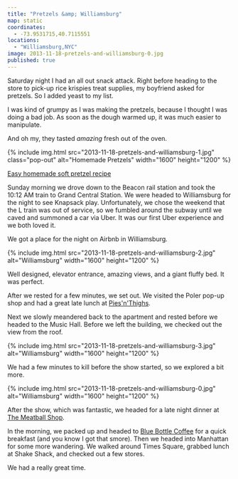 ```yaml
---
title: "Pretzels &amp; Williamsburg"
map: static
coordinates:
  - -73.9531715,40.7115551
locations:
  - "Williamsburg,NYC"
image: 2013-11-18-pretzels-and-williamsburg-0.jpg
published: true
---
```


Saturday night I had an all out snack attack. Right before heading to the store to pick-up rice krispies treat supplies, my boyfriend asked for pretzels. So I added yeast to my list.

I was kind of grumpy as I was making the pretzels, because I thought I was doing a bad job. As soon as the dough warmed up, it was much easier to manipulate.

And oh my, they tasted _amazing_ fresh out of the oven.

<div class="photos">

{% include img.html src="2013-11-18-pretzels-and-williamsburg-1.jpg" class="pop-out" alt="Homemade Pretzels" width="1600" height="1200" %}

</div>

[Easy homemade soft pretzel recipe](http://oishiitreats.blogspot.com/2013/04/easy-homemade-soft-pretzels.html)

Sunday morning we drove down to the Beacon rail station and took the 10:12 AM train to Grand Central Station. We were headed to Williamsburg for the night to see Knapsack play. Unfortunately, we chose the weekend that the L train was out of service, so we fumbled around the subway until we caved and summoned a car via Uber. It was our first Uber experience and we both loved it.

We got a place for the night on Airbnb in Williamsburg.

<div class="photos">

{% include img.html src="2013-11-18-pretzels-and-williamsburg-2.jpg"  alt="Williamsburg" width="1600" height="1200" %}

</div>

Well designed, elevator entrance, amazing views, and a giant fluffy bed. It was perfect.

After we rested for a few minutes, we set out. We visited the Poler pop-up shop and had a great late lunch at [Pies'n'Thighs](http://piesnthighs.com/).

Next we slowly meandered back to the apartment and rested before we headed to the Music Hall. Before we left the building, we checked out the view from the roof.

<div class="photos">

{% include img.html src="2013-11-18-pretzels-and-williamsburg-3.jpg" alt="Williamsburg" width="1600" height="1200" %}

</div>

We had a few minutes to kill before the show started, so we explored a bit more.

<div class="photos">

{% include img.html src="2013-11-18-pretzels-and-williamsburg-0.jpg" alt="Williamsburg" width="1600" height="1200" %}

</div>

After the show, which was fantastic, we headed for a late night dinner at [The Meatball Shop](http://www.themeatballshop.com/).

In the morning, we packed up and headed to [Blue Bottle Coffee](http://www.bluebottlecoffee.com/) for a quick breakfast (and you know I got that smore). Then we headed into Manhattan for some more wandering. We walked around Times Square, grabbed lunch at Shake Shack, and checked out a few stores.

We had a really great time.
